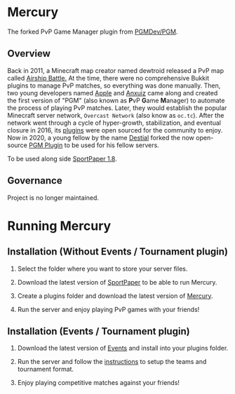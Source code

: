 Mercury
======

The forked PvP Game Manager plugin from [PGMDev/PGM](https://github.com/PGMDev/PGM).

Overview
--------

Back in 2011, a Minecraft map creator named dewtroid released a PvP map called [Airship Battle.](https://www.youtube.com/watch?v=3dLo8ytygWs) At the time, there were no comprehensive Bukkit plugins to manage PvP matches, so everything was done manually. Then, two young developers named [Apple](https://github.com/tonybruess) and [Anxuiz](https://github.com/anxuiz) came along and created the first version of "PGM" (also known as **P**vP **G**ame **M**anager) to automate the process of playing PvP matches. Later, they would establish the popular Minecraft server network, `Overcast Network` (also know as `oc.tc`). After the network went through a cycle of hyper-growth, stabilization, and eventual closure in 2016, its [plugins](https://github.com/OvercastNetwork/ProjectAres) were open sourced for the community to enjoy. Now in 2020, a young fellow by the name [Destial](https://github.com/destial) forked the now open-source [PGM Plugin](https://github.com/PGMDev/pgm) to be used for his fellow servers.

To be used along side [SportPaper 1.8](https://github.com/Electroid/SportPaper).

Governance
----------

Project is no longer maintained.

Running Mercury
=======

Installation (Without Events / Tournament plugin)
------------

1. Select the folder where you want to store your server files.

2. Download the latest version of [SportPaper](https://github.com/destial/Mercury/releases/download/v1.0.1/sportpaper.jar) to be able to run Mercury.

3. Create a plugins folder and download the latest version of [Mercury](https://github.com/destial/Mercury/releases/download/v1.0.1/Mercury.jar).

4. Run the server and enjoy playing PvP games with your friends!

Installation (Events / Tournament plugin)
------------

1. Download the latest version of [Events](https://github.com/destial/Mercury/releases/download/v1.0.1/Events.jar) and install into your plugins folder.

2. Run the server and follow the [instructions](https://github.com/destial/Events) to setup the teams and tournament format.

3. Enjoy playing competitive matches against your friends!

